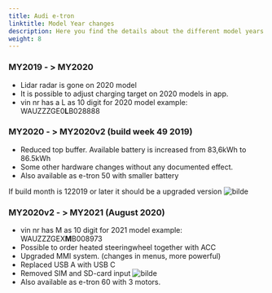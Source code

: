 ```yaml
---
title: Audi e-tron
linktitle: Model Year changes
description: Here you find the details about the different model years.
weight: 8
---
```

### MY2019 - > MY2020

- Lidar radar is gone on 2020 model
- It is possible to adjust charging target on 2020 models in app.
- vin nr has a L as 10 digit for 2020 model example:  WAUZZZGE0**L**B028888

### MY2020 - > MY2020v2 (build week 49 2019)

- Reduced top buffer. Available battery is increased from 83,6kWh to 86.5kWh
- Some other hardware changes without any documented effect.
- Also available as e-tron 50 with smaller battery

If build month is 122019 or later it should be a upgraded version
![bilde](https://user-images.githubusercontent.com/59776765/114271439-a64b3400-9a11-11eb-9e5e-0cae5310ef28.png)

### MY2020v2 - > MY2021 (August 2020)

- vin nr has M as 10 digit for 2021 model example: WAUZZZGEX**M**B008973
- Possible to order heated steeringwheel together with ACC
- Upgraded MMI system. (changes in menus, more powerful)
- Replaced USB A with USB C
- Removed SIM and SD-card input
![bilde](https://user-images.githubusercontent.com/59776765/103356641-9be3da80-4ab1-11eb-9248-411935d983ad.png)
- Also available as e-tron 60 with 3 motors.
